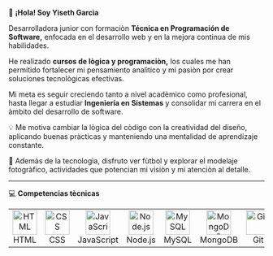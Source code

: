 👋 **¡Hola! Soy Yiseth Garcìa**

Desarrolladora junior con formaciòn **Técnica en Programación de Software,** enfocada en el desarrollo web y en la mejora continua de mis habilidades.

He realizado **cursos de lògica y programaciòn,** los cuales me han permitido fortalecer mi pensamiento analìtico y mi pasiòn por crear soluciones tecnològicas efectivas.

Mi meta es seguir creciendo tanto a nivel acadèmico como profesional, hasta llegar a estudiar **Ingeniería en Sistemas** y consolidar mi carrera en el àmbito del desarrollo de software.

💡 Me motiva cambiar la lògica del còdigo con la creatividad del diseño, aplicando buenas pràcticas y manteniendo una mentalidad de aprendizaje constante.


🎯 Ademàs de la tecnologìa, disfruto ver fùtbol y explorar el modelaje fotogràfico, actividades que potencian mi visiòn y mi atenciòn al detalle.

---
💻 **Competencias tècnicas**

<div align="center">
  <table>
    <tr>
      <td align="center" width="100">
        <img src="https://skillicons.dev/icons?i=html" width="48" height="48" alt="HTML" />
        <br>HTML
      </td>
      <td align="center" width="100">
        <img src="https://skillicons.dev/icons?i=css" width="48" height="48" alt="CSS" />
        <br>CSS
      </td>
      <td align="center" width="100">
        <img src="https://skillicons.dev/icons?i=javascript" width="48" height="48" alt="JavaScript" />
        <br>JavaScript
      </td>
      <td align="center" width="100">
        <img src="https://skillicons.dev/icons?i=nodejs" width="48" height="48" alt="Node.js" />
        <br>Node.js
      </td>
      <td align="center" width="100">
        <img src="https://skillicons.dev/icons?i=mysql" width="48" height="48" alt="MySQL" />
        <br>MySQL
      </td>
      <td align="center" width="100">
        <img src="https://skillicons.dev/icons?i=mongodb" width="48" height="48" alt="MongoDB" />
        <br>MongoDB
      </td>
      <td align="center" width="100">
        <img src="https://skillicons.dev/icons?i=git" width="48" height="48" alt="Git" />
        <br>Git
      </td>
      <td align="center" width="100">
        <img src="https://skillicons.dev/icons?i=github" width="48" height="48" alt="GitHub" />
        <br>GitHub
      </td>
    </tr>
  </table>
</div>
